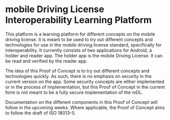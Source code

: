 # mobile Driving License Interoperability Learning Platform

This platform is a learning platform for different concepts on the mobile driving license. it is meant to be used to try out different concepts and technologies for use in the mobile driving license standard, specifically for interoperability.
It currently consists of two applications for Android, a holder and reader app. The holder app is the mobile Driving License. It can be read and verified by the reader app.

The idea of this Proof of Concept is to try out different concepts and technologies quickly. As such, there is no emphasis on security in the current version on the app. Some security concepts are either implemented or in the process of implementation, but this Proof of Concept in the current form is not meant to be a fully secure implementation of the mDL.

Documentation on the different components in this Proof of Concept will follow in the upcoming weeks. Where applicable, the Proof of Concept aims to follow the draft of ISO 18013-5.
